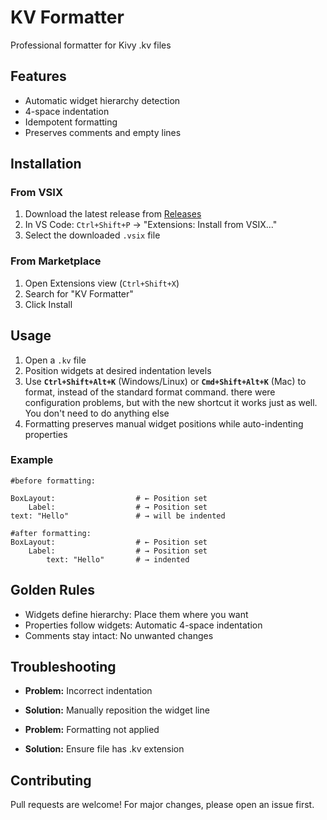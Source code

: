 # KV Formatter

Professional formatter for Kivy .kv files

## Features
- Automatic widget hierarchy detection
- 4-space indentation
- Idempotent formatting
- Preserves comments and empty lines

## Installation

### From VSIX
1. Download the latest release from [Releases](https://github.com/fl-tech-design/kv-formatter.git)
2. In VS Code: `Ctrl+Shift+P` → "Extensions: Install from VSIX..."
3. Select the downloaded `.vsix` file

### From Marketplace
1. Open Extensions view (`Ctrl+Shift+X`)
2. Search for "KV Formatter"
3. Click Install

## Usage
1. Open a `.kv` file
2. Position widgets at desired indentation levels
3. Use **`Ctrl+Shift+Alt+K`** (Windows/Linux) or **`Cmd+Shift+Alt+K`** (Mac) to format, instead of the standard format command. there were configuration problems, but with the new shortcut it works just as well. You don't need to do anything else
4. Formatting preserves manual widget positions while auto-indenting properties

### Example
```kv
#before formatting:

BoxLayout:                  # ← Position set
    Label:                  # → Position set
text: "Hello"               # → will be indented
```
```kv
#after formatting:
BoxLayout:                  # ← Position set
    Label:                  # → Position set
        text: "Hello"       # → indented
```
## Golden Rules
- Widgets define hierarchy: Place them where you want
- Properties follow widgets: Automatic 4-space indentation
- Comments stay intact: No unwanted changes

## Troubleshooting
- __Problem:__ Incorrect indentation
- __Solution:__ Manually reposition the widget line

- __Problem:__ Formatting not applied
- __Solution:__ Ensure file has .kv extension

## Contributing
Pull requests are welcome! For major changes, please open an issue first.

